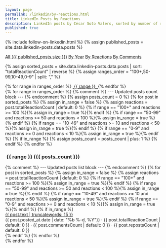 ```yaml
---
layout: page
permalink: /linkedin/by-reactions.html
title: LinkedIn Posts by Reactions
description: LinkedIn posts by César Soto Valero, sorted by number of reactions.
published: true
---
```


<!-- markdownlint-disable MD033 -->
{% include follow-on-linkedin.html %}
{% assign published_posts = site.data.linkedin-posts.data.posts %}

<!-- Buttons for ordering LinkedIn posts -->
<div class="list-filters">
  <a href="/linkedin.html" class="list-filter">All ({{ published_posts.size }})</a>
  <a href="/linkedin/by-year.html" class="list-filter">By Year</a>
  <a href="/linkedin/by-reactions.html" class="list-filter">By Reactions</a>
  <a href="/linkedin/by-comments.html" class="list-filter">By Comments</a>
</div>

{% assign sorted_posts = site.data.linkedin-posts.data.posts | sort: "totalReactionCount" | reverse %}
{% assign ranges_order = "100+,50-99,10-49,0-9" | split: "," %}

<!-- Reactions cloud -->
<div class="tag-list">
  {% for range in ranges_order %}
   <a href="#{{ range }}" class="btn btn-primary tag-btn">
    <i class="fas fa-thumbs-up" aria-hidden="true"></i>&nbsp;{{ range }}&nbsp;
   </a>
  {% endfor %}
</div>

<div id="full-tags-list">
  {% for range in ranges_order %}
   {% comment %} --- Updated posts count block --- {% endcomment %}
   {% assign posts_count = 0 %}
   {% for post in sorted_posts %}
    {% assign in_range = false %}
    {% assign reactions = post.totalReactionCount | default: 0 %}
    {% if range == "100+" and reactions >= 100 %}{% assign in_range = true %}{% endif %}
    {% if range == "50-99" and reactions >= 50 and reactions < 100 %}{% assign in_range = true %}{% endif %}
    {% if range == "10-49" and reactions >= 10 and reactions < 50 %}{% assign in_range = true %}{% endif %}
    {% if range == "0-9" and reactions >= 0 and reactions < 10 %}{% assign in_range = true %}{% endif %}
    {% if in_range %}
      {% assign posts_count = posts_count | plus: 1 %}
    {% endif %}
   {% endfor %}
   <h3 id="{{ range }}" class="linked-section">
    <i class="fas fa-thumbs-up" aria-hidden="true"></i>
    &nbsp;{{ range }}&nbsp;({{ posts_count }})
   </h3>
   <div class="post-list">
    {% comment %} --- Updated posts list block --- {% endcomment %}
    {% for post in sorted_posts %}
      {% assign in_range = false %}
      {% assign reactions = post.totalReactionCount | default: 0 %}
      {% if range == "100+" and reactions >= 100 %}{% assign in_range = true %}{% endif %}
      {% if range == "50-99" and reactions >= 50 and reactions < 100 %}{% assign in_range = true %}{% endif %}
      {% if range == "10-49" and reactions >= 10 and reactions < 50 %}{% assign in_range = true %}{% endif %}
      {% if range == "0-9" and reactions >= 0 and reactions < 10 %}{% assign in_range = true %}{% endif %}
      {% if in_range %}
       <div class="tag-entry">
        <a href="{{ post.url }}" target="_blank">{{ post.text | truncatewords: 15 }}</a>
        <div class="entry-date">
          <time datetime="{{ post.posted_at.date }}">{{ post.posted_at.date | date: "%b %-d, %Y"}}</time>
          <span class="post-stats">
           · <i class="fas fa-thumbs-up" aria-hidden="true"></i> {{ post.totalReactionCount | default: 0 }}
           · <i class="fas fa-comment" aria-hidden="true"></i> {{ post.commentsCount | default: 0 }}
           · <i class="fas fa-retweet" aria-hidden="true"></i> {{ post.repostsCount | default: 0 }}
          </span>
        </div>
       </div>
      {% endif %}
    {% endfor %}
   </div>
  {% endfor %}
</div>
